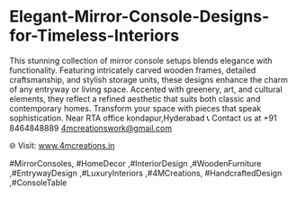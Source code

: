 # Elegant-Mirror-Console-Designs-for-Timeless-Interiors
This stunning collection of mirror console setups blends elegance with functionality. Featuring intricately carved wooden frames, detailed craftsmanship, and stylish storage units, these designs enhance the charm of any entryway or living space. Accented with greenery, art, and cultural elements, they reflect a refined aesthetic that suits both classic and contemporary homes. Transform your space with pieces that speak sophistication.
Near RTA office  kondapur,Hyderabad
📞 Contact us at +91 8464848889
4mcreationswork@gmail.com

 🌐 Visit: www.4mcreations.in 

 #MirrorConsoles, #HomeDecor ,#InteriorDesign ,#WoodenFurniture ,#EntrywayDesign ,#LuxuryInteriors ,#4MCreations, #HandcraftedDesign ,#ConsoleTable 
